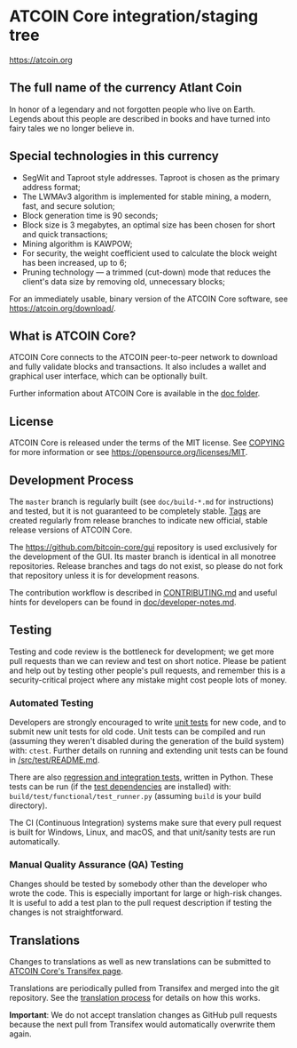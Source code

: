 ATCOIN Core integration/staging tree
=====================================

https://atcoin.org

The full name of the currency Atlant Coin
---------------------

In honor of a legendary and not forgotten people who live on Earth. Legends about this people are described in books and have turned into fairy tales we no longer believe in.

Special technologies in this currency
---------------------

- SegWit and Taproot style addresses. Taproot is chosen as the primary address format;
- The LWMAv3 algorithm is implemented for stable mining, a modern, fast, and secure solution;
- Block generation time is 90 seconds;
- Block size is 3 megabytes, an optimal size has been chosen for short and quick transactions;
- Mining algorithm is KAWPOW;
- For security, the weight coefficient used to calculate the block weight has been increased, up to 6;
- Pruning technology — a trimmed (cut-down) mode that reduces the client's data size by removing old, unnecessary blocks;

For an immediately usable, binary version of the ATCOIN Core software, see
https://atcoin.org/download/.

What is ATCOIN Core?
---------------------

ATCOIN Core connects to the ATCOIN peer-to-peer network to download and fully
validate blocks and transactions. It also includes a wallet and graphical user
interface, which can be optionally built.

Further information about ATCOIN Core is available in the [doc folder](/doc).

License
-------

ATCOIN Core is released under the terms of the MIT license. See [COPYING](COPYING) for more
information or see https://opensource.org/licenses/MIT.

Development Process
-------------------

The `master` branch is regularly built (see `doc/build-*.md` for instructions) and tested, but it is not guaranteed to be
completely stable. [Tags](https://github.com/bitcoin/bitcoin/tags) are created
regularly from release branches to indicate new official, stable release versions of ATCOIN Core.

The https://github.com/bitcoin-core/gui repository is used exclusively for the
development of the GUI. Its master branch is identical in all monotree
repositories. Release branches and tags do not exist, so please do not fork
that repository unless it is for development reasons.

The contribution workflow is described in [CONTRIBUTING.md](CONTRIBUTING.md)
and useful hints for developers can be found in [doc/developer-notes.md](doc/developer-notes.md).

Testing
-------

Testing and code review is the bottleneck for development; we get more pull
requests than we can review and test on short notice. Please be patient and help out by testing
other people's pull requests, and remember this is a security-critical project where any mistake might cost people
lots of money.

### Automated Testing

Developers are strongly encouraged to write [unit tests](src/test/README.md) for new code, and to
submit new unit tests for old code. Unit tests can be compiled and run
(assuming they weren't disabled during the generation of the build system) with: `ctest`. Further details on running
and extending unit tests can be found in [/src/test/README.md](/src/test/README.md).

There are also [regression and integration tests](/test), written
in Python.
These tests can be run (if the [test dependencies](/test) are installed) with: `build/test/functional/test_runner.py`
(assuming `build` is your build directory).

The CI (Continuous Integration) systems make sure that every pull request is built for Windows, Linux, and macOS,
and that unit/sanity tests are run automatically.

### Manual Quality Assurance (QA) Testing

Changes should be tested by somebody other than the developer who wrote the
code. This is especially important for large or high-risk changes. It is useful
to add a test plan to the pull request description if testing the changes is
not straightforward.

Translations
------------

Changes to translations as well as new translations can be submitted to
[ATCOIN Core's Transifex page](https://www.transifex.com/bitcoin/bitcoin/).

Translations are periodically pulled from Transifex and merged into the git repository. See the
[translation process](doc/translation_process.md) for details on how this works.

**Important**: We do not accept translation changes as GitHub pull requests because the next
pull from Transifex would automatically overwrite them again.
